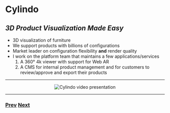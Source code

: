 # Cylindo

## _3D Product Visualization Made Easy_

- 3D visualization of furniture
- We support products with billions of configurations
- Market leader on configuration flexibility **and** render quality
- I work on the platform team that maintains a few applications/services
  1. A 360° 4k viewer with support for Web AR
  2. A CMS for internal product management and for customers to review/approve and export their products

---

<!-- ![Cylindo video presentation](https://i.postimg.cc/Kcfm6qxT/cylindo.gif) -->

<!-- ![Cylindo video presentation](https://i.postimg.cc/PxwNTmfD/cylindo2.gif) -->

<div style="text-align:center"><img src="https://i.postimg.cc/PxwNTmfD/cylindo2.gif" alt="Cylindo video presentation"/></div>

---

### [Prev](./01.md) [Next](./03.md)
